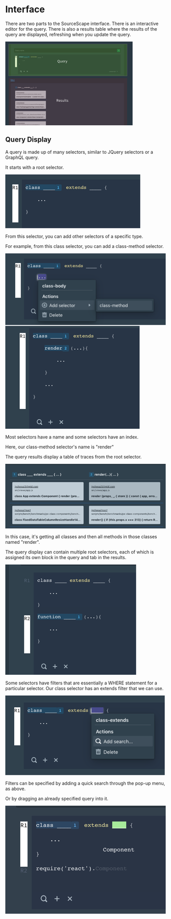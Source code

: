 # Interface


There are two parts to the SourceScape interface. There is an interactive editor for the query. There is also a results table where the results of the query are displayed, refreshing when you update the query.

<img src="https://github.com/sourcescapeio/sourcescape-docs/blob/master/pics/interface.png?raw=true" width="400"/>

## Query Display


A query is made up of many selectors, similar to JQuery selectors or a GraphQL query.

It starts with a root selector.

<img src="https://github.com/sourcescapeio/sourcescape-docs/blob/master/pics/root.png?raw=true"/>

From this selector, you can add other selectors of a specific type.

For example, from this class selector, you can add a class-method selector.

<img src="https://github.com/sourcescapeio/sourcescape-docs/blob/master/pics/add1.png?raw=true"/>

<img src="https://github.com/sourcescapeio/sourcescape-docs/blob/master/pics/add2.png?raw=true"/>

Most selectors have a name and some selectors have an index.

Here, our class-method selector's name is "render"

The query results display a table of traces from the root selector.

<img src="https://github.com/sourcescapeio/sourcescape-docs/blob/master/pics/results1.png?raw=true"/>

In this case, it's getting all classes and then all methods in those classes named "render".

The query display can contain multiple root selectors, each of which is assigned its own block in the query and tab in the results.

<img src="https://github.com/sourcescapeio/sourcescape-docs/blob/master/pics/blocks.png?raw=true"/>

Some selectors have filters that are essentially a WHERE statement for a particular selector. Our class selector has an extends filter that we can use.

<img src="https://github.com/sourcescapeio/sourcescape-docs/blob/master/pics/filter1.png?raw=true"/>

Filters can be specified by adding a quick search through the pop-up menu, as above.

Or by dragging an already specified query into it.

<img src="https://github.com/sourcescapeio/sourcescape-docs/blob/master/pics/filter2.png?raw=true"/>

